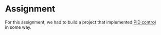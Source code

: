 # Assignment
For this assignment, we had to build a project that implemented [PID control](https://en.wikipedia.org/wiki/PID_controller) in some way. 